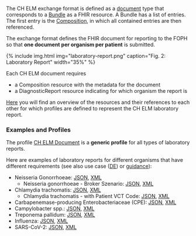 The CH ELM exchange format is defined as a [document](https://hl7.org/fhir/R4/documents.html) type that corresponds to a [Bundle](https://hl7.org/fhir/R4/bundle.html) as a FHIR resource. A Bundle has a list of entries. The first entry is the [Composition](https://hl7.org/fhir/R4/composition.html), in which all contained entries are then referenced.

The exchange format defines the FHIR document for reporting to the FOPH so that **one document per organism per patient** is submitted. 

{% include img.html img="laboratory-report.png" caption="Fig. 2: Laboratory Report" width="35%" %}

Each CH ELM document requires

- a Composition resource with the metadata for the document
- a DiagnosticReport resource indicating for which organism the report is

[Here](profiles.html#overview) you will find an overview of the resources and their references to each other for which profiles are defined to represent the CH ELM laboratory report.

### Examples and Profiles
The profile [CH ELM Document](StructureDefinition-ch-elm-document.html) is a **generic profile** for all types of laboratory reports.

Here are examples of laboratory reports for different organisms that have different requirements (see also use case ([DE](usecase-german.html)) or [guidance](guidance.html)):
* Neisseria Gonorrhoeae: [JSON](Bundle-1Doc-NeisseriaGonorrhoeae.json.html), [XML](Bundle-1Doc-NeisseriaGonorrhoeae.xml.html)
   * Neisseria gonorrhoeae - Broker Szenario: [JSON](Bundle-1bDoc-NeisseriaGonorrhoeae.json.html), [XML](Bundle-1bDoc-NeisseriaGonorrhoeae.xml.html)
* Chlamydia trachomatis: [JSON](Bundle-2Doc-ChlamydiaTrachomatis.json.html), [XML](Bundle-2Doc-ChlamydiaTrachomatis.xml.html)
   * Chlamydia trachomatis - with Patient VCT Code: [JSON](Bundle-2Doc-ChlamydiaTrachomatis-Vct.json.html), [XML](Bundle-2Doc-ChlamydiaTrachomatis-Vct.xml.html)
* Carbapenemase-producing Enterobacteriaceae (CPE): [JSON](Bundle-3Doc-CPE.json.html), [XML](Bundle-3Doc-CPE.xml.html)
* Campylobacter spp.: [JSON](Bundle-4Doc-Campylobacter.json.html), [XML](Bundle-4Doc-Campylobacter.xml.html)
* Treponema pallidum: [JSON](Bundle-5Doc-TreponemaPallidum.json.html), [XML](Bundle-5Doc-TreponemaPallidum.xml.html) 
* Influenza: [JSON](Bundle-6Doc-Influenza.json.html), [XML](Bundle-6Doc-Influenza.xml.html) 
* SARS-CoV-2: [JSON](Bundle-7Doc-SARSCoV2.json.html), [XML](Bundle-7Doc-SARSCoV2.xml.html) 
